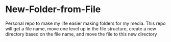 # New-Folder-from-File
Personal repo to make my life easier making folders for my media. This repo will get a file name, move one level up in the file structure, create a new directory based on the file name, and move the file to this new directory
